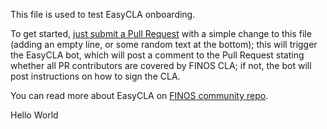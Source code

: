 This file is used to test EasyCLA onboarding.

To get started, [just submit a Pull Request](https://github.com/finos/open-developer-platform/edit/master/EASYCLA_CHANGEME.md) with a simple change to this file (adding an empty line, or some random text at the bottom); this will trigger the EasyCLA bot, which will post a comment to the Pull Request stating whether all PR contributors are covered by FINOS CLA; if not, the bot will post instructions on how to sign the CLA.

You can read more about EasyCLA on [FINOS community repo](https://github.com/finos/community/blob/master/governance/Software-Projects/EasyCLA.md).

Hello World
